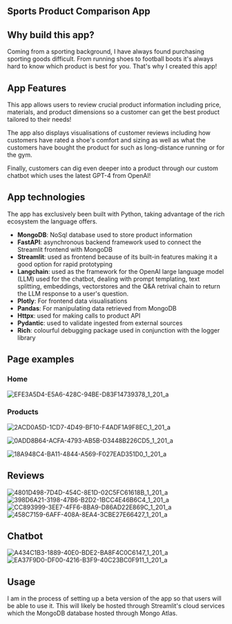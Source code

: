 ## Sports Product Comparison App

## Why build this app?

Coming from a sporting background, I have always found purchasing sporting goods difficult. From running shoes to football boots it's always hard to know which product is best for you. That's why I created this app!

## App Features

This app allows users to review crucial product information including price, materials, and product dimensions so a customer can get the best
product tailored to their needs!

The app also displays visualisations of customer reviews including how 
customers have rated a shoe's comfort and sizing as well as what the customers have bought the product for such as long-distance running or for the gym.

Finally, customers can dig even deeper into a product through our
custom chatbot which uses the latest GPT-4 from OpenAI!


## App technologies

The app has exclusively been built with Python, taking advantage of the rich ecosystem the language offers. 

- **MongoDB**: NoSql database used to store product information
- **FastAPI**: asynchronous backend framework used to connect the Streamlit frontend with MongoDB
- **Streamlit**: used as frontend because of its built-in features making it a good option for rapid prototyping
- **Langchain**: used as the framework for the OpenAI large language model (LLM) used for the chatbot, dealing with prompt templating, text splitting, embeddings, vectorstores and the Q&A retrival chain to return the LLM response to a user's question.
- **Plotly**: For frontend data visualisations
- **Pandas**: For manipulating data retrieved from MongoDB
- **Httpx**: used for making calls to product API
- **Pydantic**: used to validate ingested from external sources
- **Rich**: colourful debugging package used in conjunction with the logger library

## Page examples
### Home 
![EFE3A5D4-E5A6-428C-94BE-D83F14739378_1_201_a](https://github.com/chonalchendo/API_project/assets/110059232/49bf24b3-1f23-4c20-8576-3fbc485e5366)


### Products

![2ACD0A5D-1CD7-4D49-BF10-F4ADF1A9F8EC_1_201_a](https://github.com/chonalchendo/API_project/assets/110059232/e3ac01ed-cbcd-4f56-b276-d2705318acf6)

![0ADD8B64-ACFA-4793-AB5B-D3448B226CD5_1_201_a](https://github.com/chonalchendo/API_project/assets/110059232/3f31bb4f-75e5-43a3-a59b-220e14c216f0)

![18A948C4-BA11-4844-A569-F027EAD351D0_1_201_a](https://github.com/chonalchendo/API_project/assets/110059232/47a99492-2354-40a7-b351-087370757b51)

## Reviews
![4801D498-7D4D-454C-8E1D-02C5FC61618B_1_201_a](https://github.com/chonalchendo/API_project/assets/110059232/da1a7afc-fd8a-4d30-b46b-a84b4f585164)
![398D6A21-3198-47B6-B2D2-1BCC4E46B6C4_1_201_a](https://github.com/chonalchendo/API_project/assets/110059232/f16ee6f0-25de-4ecd-94c0-a76ced7c3a92)
![CC893999-3EE7-4FF6-8BA9-D86AD22E869C_1_201_a](https://github.com/chonalchendo/API_project/assets/110059232/bd5b773a-4955-4d7f-be2c-a080ba9efeb7)
![458C7159-6AFF-408A-8EA4-3CBE27E66427_1_201_a](https://github.com/chonalchendo/API_project/assets/110059232/bdf6df39-ee18-4e3f-85dc-98ee25bf57b3)

## Chatbot
![A434C1B3-1889-40E0-BDE2-BA8F4C0C6147_1_201_a](https://github.com/chonalchendo/API_project/assets/110059232/274a85b2-76a5-43a5-9ec6-c2b8b5c776ae)
![EA37F9D0-DF00-4216-B3F9-40C23BC0F911_1_201_a](https://github.com/chonalchendo/API_project/assets/110059232/5d45ef3e-c81f-499e-adfe-3b1ffea575c5)


## Usage

I am in the process of setting up a beta version of the app so that users
will be able to use it. This will likely be hosted through Streamlit's cloud services which the MongoDB database hosted through Mongo Atlas.

